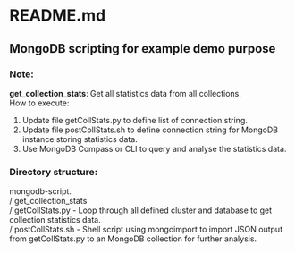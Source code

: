 # README.md
## MongoDB scripting for example demo purpose

### Note:
**get_collection_stats**: Get all statistics data from all collections.     
How to execute:  
1.  Update file getCollStats.py to define list of connection string.  
2.  Update file postCollStats.sh to define connection string for MongoDB instance storing statistics data.  
3.  Use MongoDB Compass or CLI to query and analyse the statistics data.  


### Directory structure:
mongodb-script.  
/ get_collection_stats  
  / getCollStats.py - Loop through all defined cluster and database to get collection statistics data.  
  / postCollStats.sh - Shell script using mongoimport to import JSON output from getCollStats.py to an MongoDB collection for further analysis.  
         

